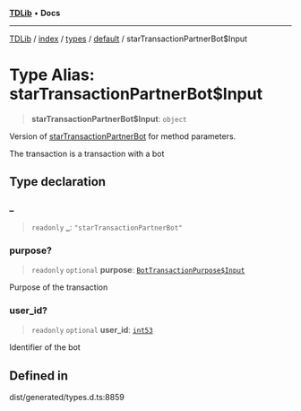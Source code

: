 [**TDLib**](../../../../../../README.md) • **Docs**

***

[TDLib](../../../../../../modules.md) / [index](../../../../../README.md) / [types](../../../README.md) / [default](../README.md) / starTransactionPartnerBot$Input

# Type Alias: starTransactionPartnerBot$Input

> **starTransactionPartnerBot$Input**: `object`

Version of [starTransactionPartnerBot](starTransactionPartnerBot.md) for method parameters.

The transaction is a transaction with a bot

## Type declaration

### \_

> `readonly` **\_**: `"starTransactionPartnerBot"`

### purpose?

> `readonly` `optional` **purpose**: [`BotTransactionPurpose$Input`](BotTransactionPurpose$Input.md)

Purpose of the transaction

### user\_id?

> `readonly` `optional` **user\_id**: [`int53`](int53.md)

Identifier of the bot

## Defined in

dist/generated/types.d.ts:8859

